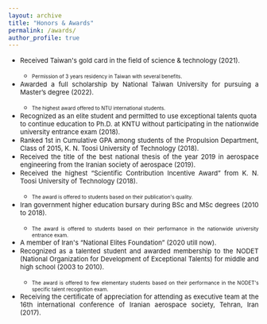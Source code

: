```yaml
---
layout: archive
title: "Honors & Awards"
permalink: /awards/
author_profile: true
---
```


<ul>
  <li align="justify"><i class='fas fa-medal'></i><font size="-1"><max-width: 75%> Received Taiwan's gold card in the field of science & technology (2021). </font></li>

 <ul>
        <li align="justify"> <font size="-2"> Permission of 3 years residency in Taiwan with several benefits. </font></li>
</ul>
  
  <li align="justify"><i class='fas fa-medal'></i><font size="-1"> Awarded a full scholarship by National Taiwan University for pursuing a Master’s degree (2022).</font></li>
<ul>
        <li align="justify"><font size="-2"> The highest award offered to NTU international students. </font></li>
</ul>
  
  <li align="justify"><i class='fas fa-medal'></i> <font size="-1">Recognized as an elite student and permitted to use exceptional talents quota <br> to continue education to Ph.D. at KNTU without participating in the nationwide university entrance exam (2018).</font></li>
          

  <li align="justify"><i class='fas fa-medal'></i> <font size="-1">Ranked 1st in Cumulative GPA among students of the Propulsion Department, Class of 2015, K. N. Toosi University of Technology (2018). </font> </li>
  
  <li align="justify"><i class='fas fa-medal'></i> <font size="-1">Received the title of the best national thesis of the year 2019 in aerospace engineering from the Iranian society of aerospace (2019). </font></li>
   
   <li align="justify"><i class='fas fa-medal'></i> <font size="-1">Received the highest “Scientific Contribution Incentive Award” from K. N. Toosi University of Technology (2018).</font> </li>
  
 <ul>
    <li align="justify"> <font size="-2">The award is offered to students based on their publication's quality.</font> </li>
  </ul>
 
 <li align="justify"><i class='fas fa-medal'></i> <font size="-1">Iran government higher education bursary during BSc and MSc degrees (2010 to 2018).</font> </li>
  
 <ul>
    <li align="justify"> <font size="-2">The award is offered to students based on their performance in the nationwide university entrance exam.</font> </li>
  </ul>
  
 <li align="justify"><i class='fas fa-medal'></i> <font size="-1">A member of Iran's “National Elites Foundation” (2020 utill now).</font> </li>

  <li align="justify"><i class='fas fa-medal'></i> <font size="-1"><max-width: 10%>Recognized as a talented student and awarded membership to the NODET (National Organization for Development of Exceptional Talents) for middle and high school (2003 to 2010). </font></li>
  
<ul>
    <li align="justify"> <font size="-2">The award is offered to few elementary students based on their performance in the NODET's specific talent recognition exam.</font> </li>
  </ul>
  
  <li align="justify"><i class='fas fa-medal'></i> <font size="-1">Receiving the certificate of appreciation for attending as executive team at the 16th international conference of Iranian aerospace society, Tehran, Iran (2017). </font></li>

